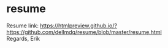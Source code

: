 # resume
Resume link: https://htmlpreview.github.io/?https://github.com/dellmdq/resume/blob/master/resume.html
<br>
Regards,
Erik
